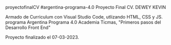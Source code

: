 proyectofinalCV #argentina-programa-4.0
Proyecto Final CV. DEWEY KEVIN

Armado de Curriculum con Visual Studio Code, utlizando HTML, CSS y JS. programa Argentina Programa 4.0 Academia Ticmas, "Primeros pasos del Desarrollo Front End"

Proyecto finalizado el 07-03-2023.